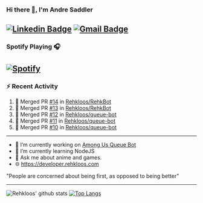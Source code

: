 ### Hi there 👋, I'm Andre Saddler
[![Linkedin Badge](https://img.shields.io/badge/-andrexsaddler-blue?style=flat-square&logo=Linkedin&logoColor=white&link=https://www.linkedin.com/in/andrexsaddler/)](https://www.linkedin.com/in/andrexsaddler/)
[![Gmail Badge](https://img.shields.io/badge/-contact@rehkloos.com-c14438?style=flat-square&logo=Gmail&logoColor=white&link=mailto:contact@rehkloos.com)](mailto:contact@rehkloos.com)
---
### Spotify Playing 🎧

[![Spotify](https://novatorem.rehkloos.vercel.app/api/spotify)](https://open.spotify.com/user/Rehkloos)
---

### :zap: Recent Activity

<!--START_SECTION:activity-->
1. 🎉 Merged PR [#14](https://github.com/Rehkloos/RehkBot/pull/14) in [Rehkloos/RehkBot](https://github.com/Rehkloos/RehkBot)
2. 🎉 Merged PR [#13](https://github.com/Rehkloos/RehkBot/pull/13) in [Rehkloos/RehkBot](https://github.com/Rehkloos/RehkBot)
3. 🎉 Merged PR [#12](https://github.com/Rehkloos/queue-bot/pull/12) in [Rehkloos/queue-bot](https://github.com/Rehkloos/queue-bot)
4. 🎉 Merged PR [#11](https://github.com/Rehkloos/queue-bot/pull/11) in [Rehkloos/queue-bot](https://github.com/Rehkloos/queue-bot)
5. 🎉 Merged PR [#10](https://github.com/Rehkloos/queue-bot/pull/10) in [Rehkloos/queue-bot](https://github.com/Rehkloos/queue-bot)
<!--END_SECTION:activity-->

---

- 🔭 I’m currently working on [Among Us Queue Bot](https://github.com/Rehkloos/queue-bot)
- 🌱 I’m currently learning NodeJS
- 💬 Ask me about anime and games.
- 🌐 https://developer.rehkloos.com

"People are concerned about being first, as opposed to being better"

---
![Rehkloos' github stats](https://github-readme-stats.vercel.app/api?username=Rehkloos&count_private=true)
[![Top Langs](https://github-readme-stats.vercel.app/api/top-langs/?username=Rehkloos&layout=compact)](https://github.com/anuraghazra/github-readme-stats)
